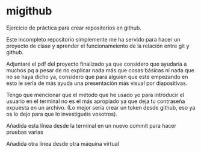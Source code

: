 # migithub
Ejercicio de práctica para crear repositorios en github.

Este incompleto repositorio simplemente me ha servido para hacer un proyecto de clase y aprender el funcionameiento de la relación entre git y github.

Adjuntaré el pdf del proyecto finalizado ya que considero que ayudaría a muchos pq a pesar de no explicar nada más que cosas básicas ni nada que no se
haya dicho ya, considero que para alguien que este empezando en esto le sería de más ayuda una presentación más visual por diapositivas.

Tengo que mencionar que el método que he usado yo para introducir el usuario en el terminal no es el más apropiado ya que deja tu contraseña expuesta
en un archivo. (Lo mejor sería crear un token desde github, eso ya os lo dejo para que lo investiguéis vosotros).

Añadida esta línea desde la terminal en un nuevo commit para hacer pruebas varias

Añadida otra línea desde otra máquina virtual
